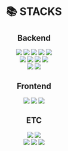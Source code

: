 

<div align=center><h1>📚 STACKS</h1></div>

<div align=center> 

## Backend
<img src="https://img.shields.io/badge/Java-007396?style=for-the-badge&logo=Java&logoColor=white"> 
<img src="https://img.shields.io/badge/Kotlin-7F52FF?style=for-the-badge&logo=Kotlin&logoColor=white">
<img src="https://img.shields.io/badge/spring boot-6DB33F?style=for-the-badge&logo=springboot&logoColor=white">
<img src="https://img.shields.io/badge/flask-000000?style=for-the-badge&logo=flask&logoColor=white">
<img src="https://img.shields.io/badge/python-3776AB?style=for-the-badge&logo=python&logoColor=white"> 

<br>
<img src="https://img.shields.io/badge/go-00ADD8?style=for-the-badge&logo=go&logoColor=white"> 
<img src="https://img.shields.io/badge/graphql-E10098?style=for-the-badge&logo=graphql&logoColor=white"> 
<img src="https://img.shields.io/badge/mysql-4479A1?style=for-the-badge&logo=mysql&logoColor=white">
<img src="https://img.shields.io/badge/mongoDB-47A248?style=for-the-badge&logo=MongoDB&logoColor=white">
<br>
<img src="https://img.shields.io/badge/MariaDB-003545?style=for-the-badge&logo=MariaDB&logoColor=white">
<img src="https://img.shields.io/badge/Redis-FF4438?style=for-the-badge&logo=Redis&logoColor=white">

## Frontend
<img src="https://img.shields.io/badge/javascript-F7DF1E?style=for-the-badge&logo=javascript&logoColor=black">
<img src="https://img.shields.io/badge/jquery-0769AD?style=for-the-badge&logo=jquery&logoColor=white">
<img src="https://img.shields.io/badge/typescript-3178C6?style=for-the-badge&logo=typescript&logoColor=black">

## ETC
<img src="https://img.shields.io/badge/GitHub Actions-2088FF?style=for-the-badge&logo=GitHubActions&logoColor=white">
<img src="https://img.shields.io/badge/Docker-2496ED?style=for-the-badge&logo=Docker&logoColor=white">
<br>
<img src="https://img.shields.io/badge/kubernetes-326CE5?&style=for-the-badge&logo=kubernetes&logoColor=white">
<img src="https://img.shields.io/badge/Argo-EF7B4D?style=for-the-badge&logo=Argo&logoColor=white">
<img src="https://img.shields.io/badge/C-A8B9CC?style=for-the-badge&logo=C&logoColor=white">


</div>
